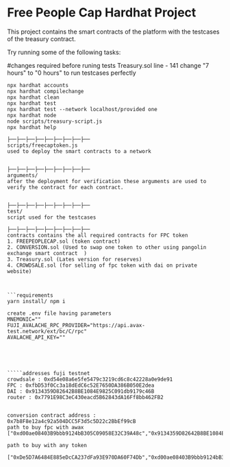 # Free People Cap Hardhat Project

This project contains the smart contracts of the platform with the testcases of the treasury contract.

Try running some of the following tasks:

#changes required before runing tests
 Treasury.sol 
    line - 141    change "7 hours" to "0 hours" to run testcases perfectly




```shell
npx hardhat accounts
npx hardhat compilechange
npx hardhat clean
npx hardhat test
npx hardhat test --network localhost/provided one
npx hardhat node
node scripts/treasury-script.js
npx hardhat help
```



```folders
├──├──├──├──├──├──├──├──├──
scripts/freecaptoken.js
used to deploy the smart contracts to a network


├──├──├──├──├──├──├──├──├──
arguments/
after the deployment for verification these arguments are used to verify the contract for each contract.


├──├──├──├──├──├──├──├──├──
test/
script used for the testcases

├──├──├──├──├──├──├──├──├──
contracts contains the all required contracts for FPC token
1. FREEPEOPLECAP.sol (token contract)
2. CONVERSION.sol (Used to swap one token to other using pangolin exchange smart contract  )
3. Treasury.sol (Lates version for reserves)
4. CROWDSALE.sol (for selling of fpc token with dai on private website)



```requirements
yarn install/ npm i

create .env file having parameters
MNEMONIC=""
FUJI_AVALACHE_RPC_PROVIDER="https://api.avax-test.network/ext/bc/C/rpc"
AVALACHE_API_KEY=""





`````addresses fuji testnet
crowdsale : 0xd54e08a6e5fe5479c3219cd6c8c42228a0e9de91
FPC : 0xfbD53f0Cc3a18dEdC6c52E7650DA386B050E2dea
DAI : 0x9134359D82642B8BE1084E9825C091db9179c46B
router : 0x7791E98C3eC430eacd5B62843dA16Ff8bb462FB2


conversion contract address : 0x7b8F8e12a4c92a504DCC5F3d5c5D22c2BbEf99cB
path to buy fpc with awax 
["0xd00ae08403B9bbb9124bB305C09058E32C39A48c","0x9134359D82642B8BE1084E9825C091db9179c46B"]

path to buy with any token

["0xDe5D7A6484E885eDcCA237dFa93E970DA60F74Db","0xd00ae08403B9bbb9124bB305C09058E32C39A48c","0x9134359D82642B8BE1084E9825C091db9179c46B"]